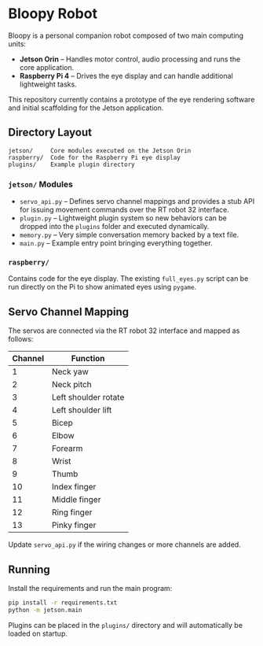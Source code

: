 # Bloopy Robot

Bloopy is a personal companion robot composed of two main computing units:

- **Jetson Orin** – Handles motor control, audio processing and runs the core
  application.
- **Raspberry Pi 4** – Drives the eye display and can handle additional
  lightweight tasks.

This repository currently contains a prototype of the eye rendering software
and initial scaffolding for the Jetson application.

## Directory Layout

```
jetson/     Core modules executed on the Jetson Orin
raspberry/  Code for the Raspberry Pi eye display
plugins/    Example plugin directory
```

### `jetson/` Modules

- `servo_api.py` – Defines servo channel mappings and provides a stub API for
  issuing movement commands over the RT robot 32 interface.
- `plugin.py` – Lightweight plugin system so new behaviors can be dropped into
  the `plugins` folder and executed dynamically.
- `memory.py` – Very simple conversation memory backed by a text file.
- `main.py` – Example entry point bringing everything together.

### `raspberry/`

Contains code for the eye display. The existing `full_eyes.py` script can be
run directly on the Pi to show animated eyes using `pygame`.

## Servo Channel Mapping

The servos are connected via the RT robot 32 interface and mapped as follows:

| Channel | Function              |
| ------- | -------------------- |
| 1       | Neck yaw             |
| 2       | Neck pitch           |
| 3       | Left shoulder rotate |
| 4       | Left shoulder lift   |
| 5       | Bicep                |
| 6       | Elbow                |
| 7       | Forearm              |
| 8       | Wrist                |
| 9       | Thumb                |
| 10      | Index finger         |
| 11      | Middle finger        |
| 12      | Ring finger          |
| 13      | Pinky finger         |

Update `servo_api.py` if the wiring changes or more channels are added.

## Running

Install the requirements and run the main program:

```bash
pip install -r requirements.txt
python -m jetson.main
```

Plugins can be placed in the `plugins/` directory and will automatically be
loaded on startup.
